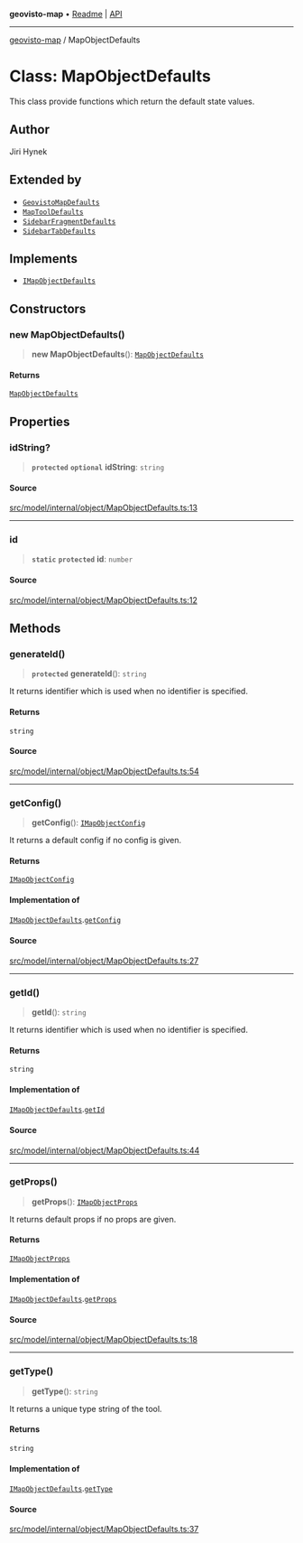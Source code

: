 **geovisto-map** • [Readme](../README.md) \| [API](../globals.md)

***

[geovisto-map](../README.md) / MapObjectDefaults

# Class: MapObjectDefaults

This class provide functions which return the default state values.

## Author

Jiri Hynek

## Extended by

- [`GeovistoMapDefaults`](GeovistoMapDefaults.md)
- [`MapToolDefaults`](MapToolDefaults.md)
- [`SidebarFragmentDefaults`](SidebarFragmentDefaults.md)
- [`SidebarTabDefaults`](SidebarTabDefaults.md)

## Implements

- [`IMapObjectDefaults`](../interfaces/IMapObjectDefaults.md)

## Constructors

### new MapObjectDefaults()

> **new MapObjectDefaults**(): [`MapObjectDefaults`](MapObjectDefaults.md)

#### Returns

[`MapObjectDefaults`](MapObjectDefaults.md)

## Properties

### idString?

> **`protected`** **`optional`** **idString**: `string`

#### Source

[src/model/internal/object/MapObjectDefaults.ts:13](https://github.com/geovisto/geovisto-map/blob/e22d774889dbc28cc1ec62933ecf6bab6690f172/src/model/internal/object/MapObjectDefaults.ts#L13)

***

### id

> **`static`** **`protected`** **id**: `number`

#### Source

[src/model/internal/object/MapObjectDefaults.ts:12](https://github.com/geovisto/geovisto-map/blob/e22d774889dbc28cc1ec62933ecf6bab6690f172/src/model/internal/object/MapObjectDefaults.ts#L12)

## Methods

### generateId()

> **`protected`** **generateId**(): `string`

It returns identifier which is used when no identifier is specified.

#### Returns

`string`

#### Source

[src/model/internal/object/MapObjectDefaults.ts:54](https://github.com/geovisto/geovisto-map/blob/e22d774889dbc28cc1ec62933ecf6bab6690f172/src/model/internal/object/MapObjectDefaults.ts#L54)

***

### getConfig()

> **getConfig**(): [`IMapObjectConfig`](../type-aliases/IMapObjectConfig.md)

It returns a default config if no config is given.

#### Returns

[`IMapObjectConfig`](../type-aliases/IMapObjectConfig.md)

#### Implementation of

[`IMapObjectDefaults`](../interfaces/IMapObjectDefaults.md).[`getConfig`](../interfaces/IMapObjectDefaults.md#getconfig)

#### Source

[src/model/internal/object/MapObjectDefaults.ts:27](https://github.com/geovisto/geovisto-map/blob/e22d774889dbc28cc1ec62933ecf6bab6690f172/src/model/internal/object/MapObjectDefaults.ts#L27)

***

### getId()

> **getId**(): `string`

It returns identifier which is used when no identifier is specified.

#### Returns

`string`

#### Implementation of

[`IMapObjectDefaults`](../interfaces/IMapObjectDefaults.md).[`getId`](../interfaces/IMapObjectDefaults.md#getid)

#### Source

[src/model/internal/object/MapObjectDefaults.ts:44](https://github.com/geovisto/geovisto-map/blob/e22d774889dbc28cc1ec62933ecf6bab6690f172/src/model/internal/object/MapObjectDefaults.ts#L44)

***

### getProps()

> **getProps**(): [`IMapObjectProps`](../type-aliases/IMapObjectProps.md)

It returns default props if no props are given.

#### Returns

[`IMapObjectProps`](../type-aliases/IMapObjectProps.md)

#### Implementation of

[`IMapObjectDefaults`](../interfaces/IMapObjectDefaults.md).[`getProps`](../interfaces/IMapObjectDefaults.md#getprops)

#### Source

[src/model/internal/object/MapObjectDefaults.ts:18](https://github.com/geovisto/geovisto-map/blob/e22d774889dbc28cc1ec62933ecf6bab6690f172/src/model/internal/object/MapObjectDefaults.ts#L18)

***

### getType()

> **getType**(): `string`

It returns a unique type string of the tool.

#### Returns

`string`

#### Implementation of

[`IMapObjectDefaults`](../interfaces/IMapObjectDefaults.md).[`getType`](../interfaces/IMapObjectDefaults.md#gettype)

#### Source

[src/model/internal/object/MapObjectDefaults.ts:37](https://github.com/geovisto/geovisto-map/blob/e22d774889dbc28cc1ec62933ecf6bab6690f172/src/model/internal/object/MapObjectDefaults.ts#L37)
